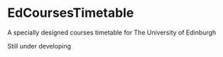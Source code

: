 # EdCoursesTimetable
A specially designed courses timetable for The University of Edinburgh

Still under developing
